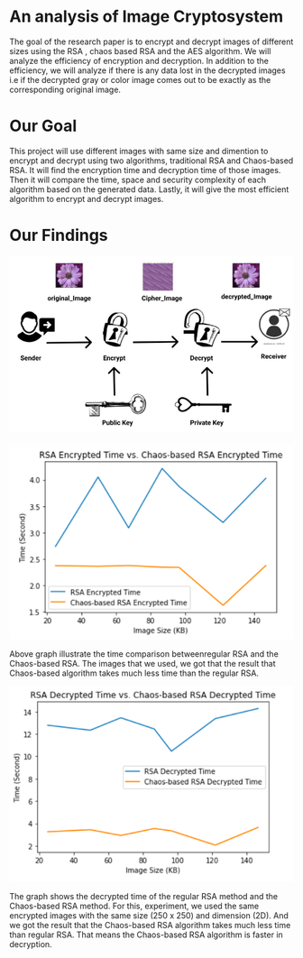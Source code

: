# An analysis of Image Cryptosystem
The goal of the research paper is to encrypt and decrypt images of different sizes using the RSA , chaos based RSA and the AES algorithm. We will analyze the efficiency of encryption 
and decryption. In addition to the efficiency, we will analyze if there is any data lost in the decrypted images i.e if the decrypted gray or color image comes 
out to be exactly as the corresponding original image. 

# Our Goal
This project will use different images with same size and dimention to encrypt and decrypt using two algorithms, traditional RSA and Chaos-based RSA. It will find the encryption time and decryption time of those images. Then it will compare the time, space and security complexity of each algorithm based on the generated data. Lastly, it will give the most efficient algorithm to encrypt and decrypt images.


# Our Findings

![Our RSA Encrypted System](https://github.com/farahh001/CSc-486-ComplexityTheory-Final-Project/blob/main/images/RSA_ENC_DEC.png)

![Encryption](https://github.com/farahh001/CSc-486-ComplexityTheory-Final-Project/blob/main/images/TimingEnc.png)

Above graph illustrate the time comparison betweenregular RSA and the Chaos-based RSA. The images that we used, we got that the result that Chaos-based algorithm takes much less time than the regular RSA.


![Decryption](https://github.com/farahh001/CSc-486-ComplexityTheory-Final-Project/blob/main/images/TimingDec.png)

The graph shows the decrypted time of the regular RSA method and the Chaos-based RSA method. For this, experiment, we used the same encrypted images with the same size (250 x 250) and dimension (2D). And we got the result that the Chaos-based RSA algorithm takes much less time than regular RSA. That means the Chaos-based RSA algorithm is faster in decryption.
